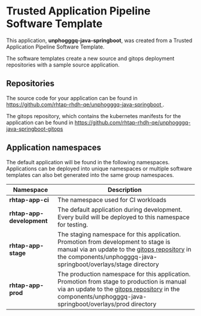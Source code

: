 # Trusted Application Pipeline Software Template

This application, **unphogggq-java-springboot**, was created from a Trusted Application Pipeline Software Template.

The software templates create a new source and gitops deployment repositories with a sample source application. 

## Repositories

The source code for your application can be found in [https://github.com/rhtap-rhdh-qe/unphogggq-java-springboot ](https://github.com/rhtap-rhdh-qe/unphogggq-java-springboot ).
 
The gitops repository, which contains the kubernetes manifests for the application can be found in 
[https://github.com/rhtap-rhdh-qe/unphogggq-java-springboot-gitops ](https://github.com/rhtap-rhdh-qe/unphogggq-java-springboot-gitops ) 

## Application namespaces 

The default application will be found in the following namespaces. Applications can be deployed into unique namespaces or multiple software templates can also bet generated into the same group namespaces.  

|  Namespace   |  Description   |  
| -------- | -------- |
| **rhtap-app-ci** | The namespace used for CI workloads |
| **rhtap-app-development** | The default application during development. Every build will be deployed to this namespace for testing. |
| **rhtap-app-stage** | The staging namespace for this application. Promotion from development to stage is manual via an update to the [gitops repository](https://github.com/rhtap-rhdh-qe/unphogggq-java-springboot-gitops ) in the components/unphogggq-java-springboot/overlays/stage directory |
| **rhtap-app-prod** | The production namespace for this application. Promotion from stage to production is manual via an update to the [gitops repository](https://github.com/rhtap-rhdh-qe/unphogggq-java-springboot-gitops ) in the components/unphogggq-java-springboot/overlays/prod directory |